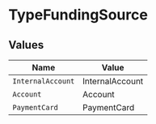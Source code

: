 # TypeFundingSource


## Values

| Name              | Value             |
| ----------------- | ----------------- |
| `InternalAccount` | InternalAccount   |
| `Account`         | Account           |
| `PaymentCard`     | PaymentCard       |